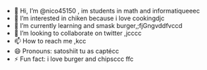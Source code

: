 - 👋 Hi, I’m @nico45150 , im students in math and informatiqueeec
- 👀 I’m interested in chiken because i love cookingdjc
- 🌱 I’m currently learning and smask burger,;fjGngvddfvccd
- 💞️ I’m looking to collaborate on twitter ,jcccc
- 📫 How to reach me ,kcc
- 😄 Pronouns: satoshiit tu as captécc
- ⚡ Fun fact: i love burger and chipsccc
ffc
<!---
nico45150/nico45150 is a ✨ special ✨ repository because its `README.md` (this file) appears on your GitHub profile.
You can click the Preview link to take a look at your changes.
--->
